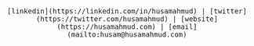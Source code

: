 <samp>
<div style="text-align: center">
[linkedin](https://linkedin.com/in/husamahmud) | [twitter](https://twitter.com/husamahmud) | [website](https://husamahmud.com) | [email](mailto:husam@husamahmud.com)
</div>
</samp>

